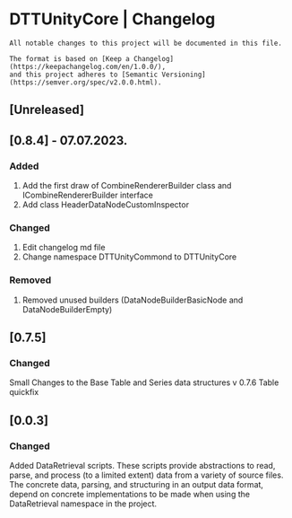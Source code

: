 # DTTUnityCore | Changelog 
```
All notable changes to this project will be documented in this file.

The format is based on [Keep a Changelog](https://keepachangelog.com/en/1.0.0/),
and this project adheres to [Semantic Versioning](https://semver.org/spec/v2.0.0.html).
```

## [Unreleased]

## [0.8.4] - 07.07.2023.

### Added
1. Add the first draw of CombineRendererBuilder class and ICombineRendererBuilder interface
2. Add class HeaderDataNodeCustomInspector
### Changed
1. Edit changelog md file
2. Change namespace DTTUnityCommond to DTTUnityCore

### Removed
1.   Removed unused builders (DataNodeBuilderBasicNode and DataNodeBuilderEmpty) 

## [0.7.5]

### Changed

Small Changes to the Base Table and Series data structures v 0.7.6 Table quickfix

## [0.0.3]
### Changed

Added DataRetrieval scripts. These scripts provide abstractions to read, parse, and process (to a limited extent) data from a variety of source files. The concrete data, parsing, and structuring in an output data format, depend on concrete implementations to be made when using the DataRetrieval namespace in the project.



